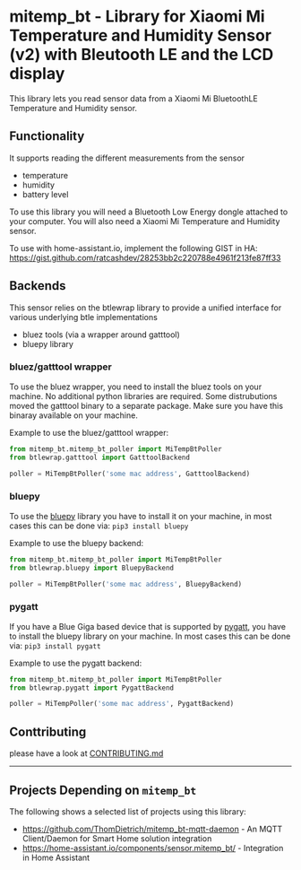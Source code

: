 # mitemp_bt - Library for Xiaomi Mi Temperature and Humidity Sensor (v2) with Bleutooth LE and the LCD display


This library lets you read sensor data from a Xiaomi Mi BluetoothLE Temperature and Humidity sensor.



## Functionality 
It supports reading the different measurements from the sensor
- temperature
- humidity
- battery level

To use this library you will need a Bluetooth Low Energy dongle attached to your computer. You will also need a
Xiaomi Mi Temperature and Humidity sensor. 

To use with home-assistant.io, implement the following GIST in HA:
https://gist.github.com/ratcashdev/28253bb2c220788e4961f213fe87ff33

## Backends
This sensor relies on the btlewrap library to provide a unified interface for various underlying btle implementations
* bluez tools (via a wrapper around gatttool)
* bluepy library

### bluez/gatttool wrapper
To use the bluez wrapper, you need to install the bluez tools on your machine. No additional python 
libraries are required. Some distrubutions moved the gatttool binary to a separate package. Make sure you have this 
binaray available on your machine.

Example to use the bluez/gatttool wrapper:
```python
from mitemp_bt.mitemp_bt_poller import MiTempBtPoller
from btlewrap.gatttool import GatttoolBackend

poller = MiTempBtPoller('some mac address', GatttoolBackend)
```

### bluepy
To use the [bluepy](https://github.com/IanHarvey/bluepy) library you have to install it on your machine, in most cases this can be done via: 
```pip3 install bluepy``` 

Example to use the bluepy backend:
```python
from mitemp_bt.mitemp_bt_poller import MiTempBtPoller
from btlewrap.bluepy import BluepyBackend

poller = MiTempBtPoller('some mac address', BluepyBackend)
```

### pygatt
If you have a Blue Giga based device that is supported by [pygatt](https://github.com/peplin/pygatt), you have to
install the bluepy library on your machine. In most cases this can be done via: 
```pip3 install pygatt``` 

Example to use the pygatt backend:
```python
from mitemp_bt.mitemp_bt_poller import MiTempBtPoller
from btlewrap.pygatt import PygattBackend

poller = MiTempPoller('some mac address', PygattBackend)
```

## Conttributing
please have a look at [CONTRIBUTING.md](CONTRIBUTING.md)

----

## Projects Depending on `mitemp_bt`

The following shows a selected list of projects using this library:

* https://github.com/ThomDietrich/mitemp_bt-mqtt-daemon - An MQTT Client/Daemon for Smart Home solution integration
* https://home-assistant.io/components/sensor.mitemp_bt/ - Integration in Home Assistant 
